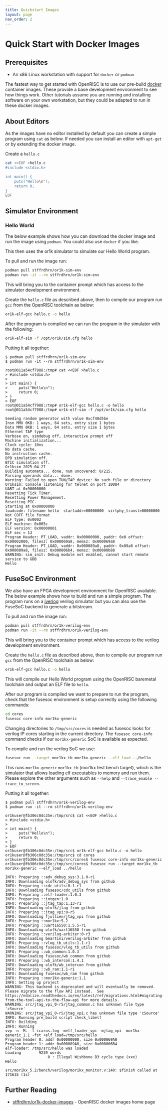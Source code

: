 ```yaml
---
title: Quickstart Images
layout: page
nav_order: 2
---
```


# Quick Start with Docker Images

## Prerequisites

 - An x86 Linux workstation with support for `docker` or `podman`

The fastest way to get started with OpenRISC is to use our pre-build [docker](https://www.docker.com)
container images.  These provide a base development environment to see how things work.  Other tutorials
assume you are running and installing software on your own workstation, but they could be adapted to run
in these docker images.

## About Editors

As the images have no editor installed by default you can create a simple
program using `cat` as below.  If needed you can install an editor with `apt-get`
or by extending the docker image.

Create a `hello.c`

```bash
cat <<EOF >hello.c
#include <stdio.h>

int main() {
    puts("Hello\n");
    return 0;
}
EOF
```

## Simulator Environment

### Hello World

The below example shows how you can download the docker image
and run the image using `podman`.  You could also use `docker` if you like.

This then uses the or1k simulator to simulate our Hello World program.

To pull and run the image run:

```bash
podman pull stffrdhrn/or1k-sim-env
podman run -it --rm stffrdhrn/or1k-sim-env
```

This will bring you to the container prompt which
has access to the simulator development environment.

Create the `hello.c` file as described above, then to compile our program run
`gcc` from the OpenRISC toolchain as below:

```bash
or1k-elf-gcc hello.c -o hello
```

After the program is compiled we can run the program in the simulator with the
following:

```bash
or1k-elf-sim -f /opt/or1k/sim.cfg hello
```

Putting it all together:

```
$ podman pull stffrdhrn/or1k-sim-env
$ podman run -it --rm stffrdhrn/or1k-sim-env

root@011a54cf7988:/tmp# cat <<EOF >hello.c
> #include <stdio.h>
>
> int main() {
>     puts("Hello\n");
>     return 0;
> }
> EOF
root@011a54cf7988:/tmp# or1k-elf-gcc hello.c -o hello
root@011a54cf7988:/tmp# or1k-elf-sim -f /opt/or1k/sim.cfg hello

Seeding random generator with value 0xcf48d5be
Insn MMU 0KB: 1 ways, 64 sets, entry size 1 bytes
Data MMU 0KB: 1 ways, 64 sets, entry size 1 bytes
Ethernet TAP type
Verbose on, simdebug off, interactive prompt off
Machine initialization...
Clock cycle: 10ns
No data cache.
No instruction cache.
BPB simulation off.
BTIC simulation off.
Or1ksim 2025-04-27
Building automata... done, num uncovered: 0/215.
Parsing operands data... done.
Warning: Failed to open TUN/TAP device: No such file or directory
Or1ksim: Console listening for telnet on port 10084
UART at 0x90000000
Resetting Tick Timer.
Resetting Power Management.
Resetting PIC.
Starting at 0x00000000
loadcode: filename hello  startaddr=00000000  virtphy_transl=00000000
Not COFF file format
ELF type: 0x0002 
ELF machine: 0x005c
ELF version: 0x00000001
ELF sec = 13
Program Header: PT_LOAD, vaddr: 0x00000000, paddr: 0x0 offset: 0x00002000, filesz: 0x000069a8, memsz: 0x000069a8
Program Header: PT_LOAD, vaddr: 0x000089a8, paddr: 0x89a8 offset: 0x000089a8, filesz: 0x000006b4, memsz: 0x00000b88
WARNING: sim_init: Debug module not enabled, cannot start remote service to GDB
Hello
```

## FuseSoC Environment

We also have an FPGA development environment for OpenRISC available.  The below
example shows how to build and run a simple program.  The program runs on a [iverlog](https://bleyer.org/icarus/)
verilog simulator but you can also use the FuseSoC backend to generate a bitstream.

To pull and run the image run:

```bash
podman pull stffrdhrn/or1k-verilog-env
podman run -it --rm stffrdhrn/or1k-verilog-env
```

This will bring you to the container prompt which
has access to the verilog development environment.

Create the `hello.c` file as described above, then to compile our program run
`gcc` from the OpenRISC toolchain as below:

```bash
or1k-elf-gcc hello.c -o hello
```

This will compile our Hello World program using the OpenRISC baremetal toolchain
and output an ELF file to `hello`.

After our program is compiled we want to prepare to run the program, check that the
fusesoc environment is setup correctly using the following commands:

```bash
cd cores
fusesoc core-info mor1kx-generic
```

Changing directories to `/tmp/src/cores` is needed as fusesoc looks
for verilog IP cores starting in the current directory.  The `fusesoc core-info`
command checks if our `mor1kx-generic` SoC is available as expected.

To compile and run the verilog SoC we use:

```bash
fusesoc run --target mor1kx_tb mor1kx-generic --elf_load ../hello
```

This runs `mor1kx-generic` `mor1kx_tb` (mor1kx test bench target), which is the
simulator that allows loading elf executables to memory and run them.  Please
explore the other arguments such as `--help` and `--trace_enable --trace_to_screen`.

Putting it all together:

```
$ podman pull stffrdhrn/or1k-verilog-env
$ podman run -it --rm stffrdhrn/or1k-verilog-env

or1kuser@fb306c0dc35e:/tmp/src$ cat <<EOF >hello.c
> #include <stdio.h>
>
> int main() {
>     puts("Hello\n");
>     return 0;
> }
> EOF
or1kuser@fb306c0dc35e:/tmp/src$ or1k-elf-gcc hello.c -o hello
or1kuser@fb306c0dc35e:/tmp/src$ cd cores
or1kuser@fb306c0dc35e:/tmp/src/cores$ fusesoc core-info mor1kx-generic
or1kuser@fb306c0dc35e:/tmp/src/cores$ fusesoc run --target mor1kx_tb mor1kx-generic --elf_load ../hello

INFO: Preparing ::adv_debug_sys:3.1.0-r1
INFO: Downloading olofk/adv_debug_sys from github
INFO: Preparing ::cdc_utils:0.1-r1
INFO: Downloading fusesoc/cdc_utils from github
INFO: Preparing ::elf-loader:1.0.3
INFO: Preparing ::intgen:1.0
INFO: Preparing ::jtag_tap:1.13-r1
INFO: Downloading olofk/jtag from github
INFO: Preparing ::jtag_vpi:0-r5
INFO: Downloading fjullien/jtag_vpi from github
INFO: Preparing ::mor1kx:5.2
INFO: Preparing ::uart16550:1.5.5-r1
INFO: Downloading olofk/uart16550 from github
INFO: Preparing ::verilog-arbiter:0-r3
INFO: Downloading bmartini/verilog-arbiter from github
INFO: Preparing ::vlog_tb_utils:1.1-r1
INFO: Downloading fusesoc/vlog_tb_utils from github
INFO: Preparing ::wb_common:1.0.3
INFO: Downloading fusesoc/wb_common from github
INFO: Preparing ::wb_intercon:1.4.1
INFO: Downloading olofk/wb_intercon from github
INFO: Preparing ::wb_ram:1.1-r1
INFO: Downloading fusesoc/wb_ram from github
INFO: Preparing ::mor1kx-generic:1.1
INFO: Setting up project
WARNING: This backend is deprecated and will eventually be removed. Please migrate to the flow API instead.  See https://edalize.readthedocs.io/en/latest/ref/migrations.html#migrating-from-the-tool-api-to-the-flow-api for more details.
WARNING: src/jtag_vpi_0-r5/jtag_common.c has unknown file type 'cSource'
WARNING: src/jtag_vpi_0-r5/jtag_vpi.c has unknown file type 'cSource'
INFO: Running pre_build script check_libelf
INFO: Building
INFO: Running
vvp -n -M. -l icarus.log -melf_loader_vpi -mjtag_vpi  mor1kx-generic_1.1 -fst +elf_load=/tmp/src/hello
Program header 0: addr 0x00000000, size 0x000069A8
Program header 1: addr 0x000089A8, size 0x000006B4
elf-loader: /tmp/src/hello was loaded
Loading        9239 words
                   0 : Illegal Wishbone B3 cycle type (xxx)
Hello

src/mor1kx_5.2/bench/verilog/mor1kx_monitor.v:140: $finish called at 171635 (1s)
```

## Further Reading

 - [stffrdhrn/or1k-docker-images](https://github.com/stffrdhrn/or1k-docker-images) - OpenRISC docker images home page
